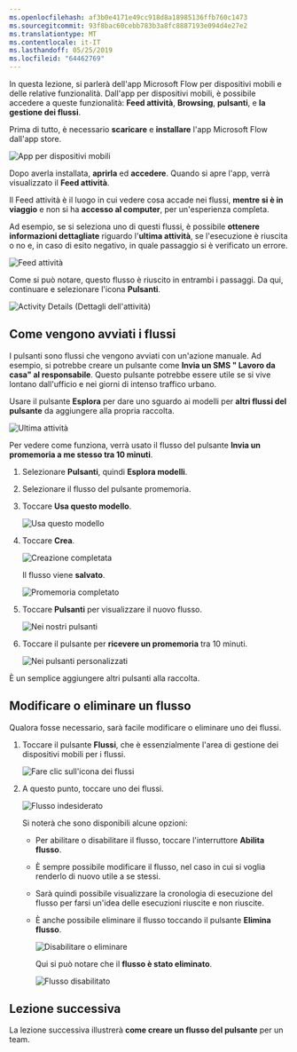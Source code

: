 ```yaml
---
ms.openlocfilehash: af3b0e4171e49cc918d8a18985136ffb760c1473
ms.sourcegitcommit: 93f8bac60cebb783b3a8fc8887193e094d4e27e2
ms.translationtype: MT
ms.contentlocale: it-IT
ms.lasthandoff: 05/25/2019
ms.locfileid: "64462769"
---
```

In questa lezione, si parlerà dell'app Microsoft Flow per dispositivi mobili e delle relative funzionalità. Dall'app per dispositivi mobili, è possibile accedere a queste funzionalità: **Feed attività**, **Browsing**, **pulsanti**, e **la gestione dei flussi**.

Prima di tutto, è necessario **scaricare** e **installare** l'app Microsoft Flow dall'app store.

![App per dispositivi mobili](./media/learning-mobile-app/open-mobile-app.png)

Dopo averla installata, **aprirla** ed **accedere**. Quando si apre l'app, verrà visualizzato il **Feed attività**.

Il Feed attività è il luogo in cui vedere cosa accade nei flussi, **mentre si è in viaggio** e non si ha **accesso al computer**, per un'esperienza completa.

Ad esempio, se si seleziona uno di questi flussi, è possibile **ottenere informazioni dettagliate** riguardo l'**ultima attività**, se l'esecuzione è riuscita o no e, in caso di esito negativo, in quale passaggio si è verificato un errore.

![Feed attività](./media/learning-mobile-app/see-all-activity.png)

Come si può notare, questo flusso è riuscito in entrambi i passaggi. Da qui, continuare e selezionare l'icona **Pulsanti**.

![Activity Details (Dettagli dell'attività)](./media/learning-mobile-app/activity-details.png)

## <a name="how-flows-are-started"></a>Come vengono avviati i flussi
   I pulsanti sono flussi che vengono avviati con un'azione manuale. Ad esempio, si potrebbe creare un pulsante come **Invia un SMS " Lavoro da casa" al responsabile**.
Questo pulsante potrebbe essere utile se si vive lontano dall'ufficio e nei giorni di intenso traffico urbano.

Usare il pulsante **Esplora** per dare uno sguardo ai modelli per **altri flussi del pulsante** da aggiungere alla propria raccolta.

![Ultima attività](./media/learning-mobile-app/click-browse-button.png)

Per vedere come funziona, verrà usato il flusso del pulsante **Invia un promemoria a me stesso tra 10 minuti**.

1. Selezionare **Pulsanti**, quindi **Esplora modelli**.
2. Selezionare il flusso del pulsante promemoria.
3. Toccare **Usa questo modello**.
   
    ![Usa questo modello](./media/learning-mobile-app/use-this-template.png)
4. Toccare **Crea**.
   
    ![Creazione completata](./media/learning-mobile-app/create-complete.png)
   
    Il flusso viene **salvato**.
   
    ![Promemoria completato](./media/learning-mobile-app/complete-reminder.png)
5. Toccare **Pulsanti** per visualizzare il nuovo flusso. 
   
    ![Nei nostri pulsanti](./media/learning-mobile-app/button-send-reminder.png)
6. Toccare il pulsante per **ricevere un promemoria** tra 10 minuti.
   
    ![Nei pulsanti personalizzati](./media/learning-mobile-app/in-your-collection.png)

È un semplice aggiungere altri pulsanti alla raccolta.

## <a name="modify-or-delete-a-flow"></a>Modificare o eliminare un flusso
Qualora fosse necessario, sarà facile modificare o eliminare uno dei flussi.

1. Toccare il pulsante **Flussi**, che è essenzialmente l'area di gestione dei dispositivi mobili per i flussi.
   
    ![Fare clic sull'icona dei flussi](./media/learning-mobile-app/click-flows-button.png)
2. A questo punto, toccare uno dei flussi.
   
    ![Flusso indesiderato](./media/learning-mobile-app/send-a-reminder.png)
   
    Si noterà che sono disponibili alcune opzioni:
   
   * Per abilitare o disabilitare il flusso, toccare l'interruttore **Abilita flusso**.
   * È sempre possibile modificare il flusso, nel caso in cui si voglia renderlo di nuovo utile a se stessi. 
   * Sarà quindi possibile visualizzare la cronologia di esecuzione del flusso per farsi un'idea delle esecuzioni riuscite e non riuscite.
   * È anche possibile eliminare il flusso toccando il pulsante **Elimina flusso**.
     
     ![Disabilitare o eliminare](./media/learning-mobile-app/disable-delete.png)
     
     Qui si può notare che il **flusso è stato eliminato**.
     
     ![Flusso disabilitato](./media/learning-mobile-app/disabled-flow.png)

## <a name="next-lesson"></a>Lezione successiva
La lezione successiva illustrerà **come creare un flusso del pulsante** per un team. 


